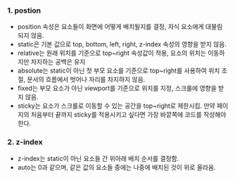 ### 1. postion
- position 속성은 요소들이 화면에 어떻게 배치될지를 결정, 자식 요소에게 대물림 되지 않음.
- static은 기본 값으로 top, bottom, left, right, z-index 속성의 영향을 받지 않음.
- relative는 원래 위치를 기준으로 top~right 속성값이 적용, 요소의 위치는 이동하지만 차지하는 공백은 유지
- absolute는 static이 아닌 첫 부모 요소를 기준으로 top~right를 사용하여 위치 조절, 문서의 흐름에서 벗어나 자리를 차지하지 않음.
- fixed는 부모 요소가 아닌 viewport를 기준으로 위치를 지정, 스크롤에 영향을 받지 않음.
- sticky는 요소가 스크롤로 이동할 수 있는 공간을 top~right로 제한시킴. 만약 페이지의 처음부터 끝까지 sticky를 적용시키고 싶다면 가장 바깥쪽에 코드를 작성해야한다.

### 2. z-index
- z-index는 static이 아닌 요소들 간 위아래 배치 순서를 결정함.
- auto는 0과 같으며, 같은 값의 요소들 중에는 나중에 배치된 것이 위로 올라옴.
